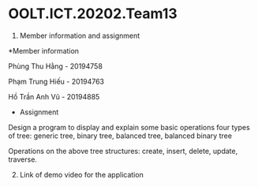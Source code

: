 # OOLT.ICT.20202.Team13

1. Member information and assignment 

*Member information

Phùng Thu Hằng - 20194758

Phạm Trung Hiếu - 20194763

Hồ Trần Anh Vũ - 20194885

* Assignment

 Design a program to display and explain some basic operations four types of tree: 
 generic tree, binary tree, balanced tree, balanced binary tree
 
 Operations on the above tree structures: create, insert, delete, update, traverse.

2. Link of demo video for the application
